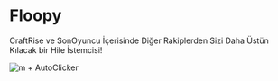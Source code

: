 # Floopy
CraftRise ve SonOyuncu İçerisinde Diğer Rakiplerden Sizi Daha Üstün Kılacak bir Hile İstemcisi!

![m](https://user-images.githubusercontent.com/106769027/175765950-5e12ce12-0d1a-4b1b-bb1f-abe05a2ced69.png) + AutoClicker



